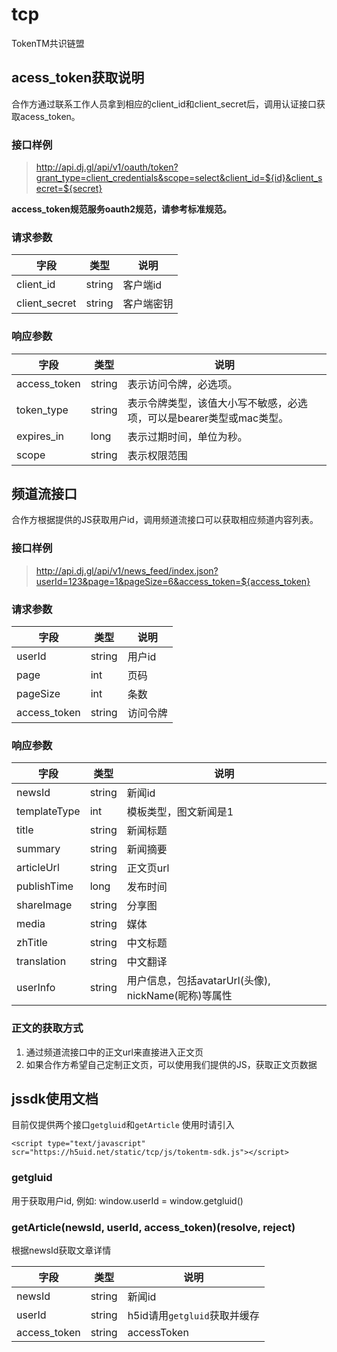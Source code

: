 # tcp
TokenTM共识链盟

## acess_token获取说明
合作方通过联系工作人员拿到相应的client_id和client_secret后，调用认证接口获取acess_token。

### 接口样例
> http://api.dj.gl/api/v1/oauth/token?grant_type=client_credentials&scope=select&client_id=${id}&client_secret=${secret}

**access_token规范服务oauth2规范，请参考标准规范。**

### 请求参数
|字段|类型|说明|
|----|----|----|
|client_id|string|客户端id|
|client_secret|string|客户端密钥|

### 响应参数
|字段|类型|说明|
|----|----|----|
|access_token|string|表示访问令牌，必选项。|
|token_type|string|表示令牌类型，该值大小写不敏感，必选项，可以是bearer类型或mac类型。|
|expires_in|long|表示过期时间，单位为秒。|
|scope|string|表示权限范围|

## 频道流接口
合作方根据提供的JS获取用户id，调用频道流接口可以获取相应频道内容列表。

### 接口样例
>http://api.dj.gl/api/v1/news_feed/index.json?userId=123&page=1&pageSize=6&access_token=${access_token}

### 请求参数
|字段|类型|说明|
|----|----|----|
|userId|string|用户id|
|page|int|页码|
|pageSize|int|条数|
|access_token|string|访问令牌|

### 响应参数
|字段|类型|说明|
|----|----|----|
|newsId|string|新闻id|
|templateType|int|模板类型，图文新闻是1|
|title|string|新闻标题|
|summary|string|新闻摘要|
|articleUrl|string|正文页url|
|publishTime|long|发布时间|
|shareImage|string|分享图|
|media|string|媒体|
|zhTitle|string|中文标题|
|translation|string|中文翻译|
|userInfo|string|用户信息，包括avatarUrl(头像), nickName(昵称)等属性|

### 正文的获取方式
1. 通过频道流接口中的正文url来直接进入正文页
2. 如果合作方希望自己定制正文页，可以使用我们提供的JS，获取正文页数据

## jssdk使用文档
目前仅提供两个接口`getgluid`和`getArticle`
使用时请引入

```
<script type="text/javascript" scr="https://h5uid.net/static/tcp/js/tokentm-sdk.js"></script>
```

### getgluid
用于获取用户id,
例如: window.userId = window.getgluid()

### getArticle(newsId, userId, access_token)(resolve, reject)
根据newsId获取文章详情

|字段|类型|说明|
|----|----|----|
|newsId|string|新闻id|
|userId|string|h5id请用`getgluid`获取并缓存|
|access_token|string|accessToken|
